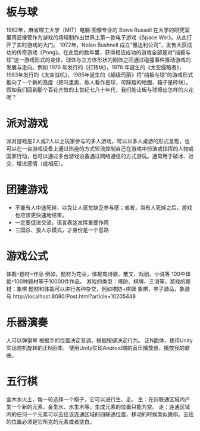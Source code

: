# 板与球
1962年，麻省理工大学（MIT）电脑·图像专业的 Steve Russell 在大学的研究室里用显像管作为游戏的场域制作出世界上第一款电子游戏《Space War》。从此打开了实时游戏的大门。
1972年，Nolan Bushnell 成立“雅达利公司”，发售大获成功的传奇游戏《Pong》。在此后的数年里，获得相应成功的游戏全部是对“挡板与球”这一游戏形式的变体。球体与立方体形状的刚体之间通过碰撞事件推动游戏的发展与走向。例如 1976 年发行的《打砖块》，1978 年诞生的《太空侵略者》，1983年发行的《太空战机》，1985年诞生的《超级玛丽》将“挡板与球”的游戏形式推向了一个新的高度（把马里奥、敌人看作是球，可踩踏的地面、箱子是砖块）。
假如我们回到那个百花齐放的上世纪七八十年代，我们能让板与球擦出怎样的火花呢？

# 派对游戏
派对游戏是2人或2人以上玩家参与的多人游戏，可以以多人桌游的形式呈现，也可以在一台游戏设备上通过热座的方式轮流控制自己在游戏中扮演或指挥的人物或国家行动，也可以通过多台游戏设备通过网络通信的方式游玩。通常用于破冰、社交、增进感情（或相反）。


# 团建游戏
* 不能有人中途死掉，以免让人感觉缺乏参与感；或者，当有人死掉之后，游戏也应该更快速地结束。
* 一定要促进交流，语言表达发挥重要作用
* 三国杀、狼人杀模式，才身份是一个思路


# 游戏公式
体裁`*`题材=作品
例如，题材为花朵，体裁有诗歌、散文、戏剧、小说等
100中体裁`*`100种题材等于10000件作品。
游戏的类型：塔防、棋牌、三消等，游戏的题材：象棋
题材和体裁可以进行各种杂交，例如塔防+棋牌
象棋，卒子骑马，象骑马
http://localhost:8080/Post.html?article=10205448

# 乐器演奏
人可以弹钢琴
根据手的位置决定音调，根据按键决定行为。
正N面体，使用Unity实现随机旋转的正N面体。
使用Unity实现Android端的音乐播放器，播放我的歌曲。

# 五行棋
金木水火土，每一轮选择一个棋子，它可以进行生、走。
生：在四联通区域内产生一个新的元素，金生水、水生木等。生成元素的位置只能为空。
走：连通区域内的任何一个元素可以去往该连通区域的四联通位置，移动的时候类似跳棋。去往的位置必须是它所克的元素或者空白。